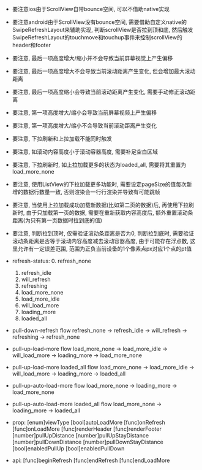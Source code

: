* 要注意ios由于ScrollView自带bounce空间, 可以不借助native实现
* 要注意android由于ScrollView没有bounce空间, 需要借助自定义native的SwipeRefreshLayout来辅助实现,
  判断scrollView是否拉到顶和底, 然后触发SwipeRefreshLayout的touchmove和touchup事件来控制scrollView的header和footer
* 要注意, 最后一项高度增大/缩小并不会导致当前屏幕视觉上产生偏移
* 要注意, 最后一项高度增大不会导致当前滚动距离产生变化, 但会增加最大滚动距离
* 要注意, 最后一项高度缩小会导致当前滚动距离产生变化, 需要手动修正滚动距离
* 要注意, 第一项高度增大/缩小会导致当前屏幕视频上产生偏移
* 要注意, 第一项高度增大/缩小不会导致当前滚动距离产生变化
* 要注意, 下拉刷新和上拉加载不能同时触发
* 要注意, 如滚动内容高度小于滚动容器高度, 需要补足空白区域
* 要注意, 下拉刷新时, 如上拉加载更多的状态为loaded_all, 需要将其重置为load_more_none
* 要注意, 使用ListView的下拉加载更多功能时, 需要设定pageSize的值每次新增的数据行数量一致, 否则渲染会一行行渲染并导致有可能跳帧
* 要注意, 当使用上拉加载成功加载新数据(比如第二页的数据)后, 再使用下拉刷新时, 由于只加载第一页的数据, 需要在重新获取内容高度后, 额外重置滚动条距离(为只有第一页数据时拉到底的值)
* 要注意, 判断拉到顶时, 仅需验证滚动条距离是否为0,
         判断拉到底时, 需要验证滚动条距离是否等于滚动内容高度减去滚动容器高度, 由于可能存在浮点数, 这里允许有一定误差范围, 范围为正负当前设备的1个像素点px对应1个点的pt值

* refresh-status:
  0. refresh_none
  1. refresh_idle
  2. will_refresh
  3. refreshing
  4. load_more_none
  5. load_more_idle
  6. will_load_more
  7. loading_more
  8. loaded_all
* pull-down-refresh flow
  refresh_none -> refresh_idle -> will_refresh -> refreshing -> refresh_none
* pull-up-load-more flow
  load_more_none -> load_more_idle -> will_load_more -> loading_more -> load_more_none
* pull-up-load-more loaded_all flow
  load_more_none -> load_more_idle -> will_load_more -> loading_more -> loaded_all
* pull-up-auto-load-more flow
  load_more_none -> loading_more -> load_more_none
* pull-up-auto-load-more loaded_all flow
  load_more_none -> loading_more -> loaded_all
* prop:
  [enum]viewType
  [bool]autoLoadMore
  [func]onRefresh
  [func]onLoadMore
  [func]renderHeader
  [func]renderFooter
  [number]pullUpDistance
  [number]pullUpStayDistance
  [number]pullDownDistance
  [number]pullDownStayDistance
  [bool]enabledPullUp
  [bool]enabledPullDown
* api:
  [func]beginRefresh
  [func]endRefresh
  [func]endLoadMore
